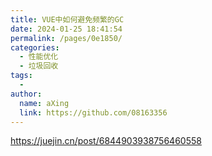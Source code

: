 ```yaml
---
title: VUE中如何避免频繁的GC
date: 2024-01-25 18:41:54
permalink: /pages/0e1850/
categories:
  - 性能优化
  - 垃圾回收
tags:
  - 
author: 
  name: aXing
  link: https://github.com/08163356
---
```




https://juejin.cn/post/6844903938756460558

<!-- more -->
